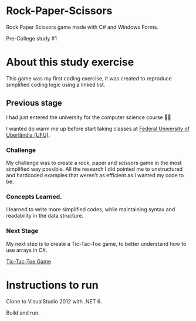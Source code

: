 # **Rock-Paper-Scissors**
Rock Paper Scissors game made with C# and Windows Forms.

Pre-College study #1

# About this study exercise
This game was my first coding exercise, it was created to reproduce simplified coding logic using a linked list.
## Previous stage
I had just entered the university for the computer science course 🙌💪

I wanted do warm me up before start taking classes at [Federal University of Uberlândia (UFU)](https://facom.ufu.br/en).
### Challenge 
My challenge was to create a rock, paper and scissors game in the most simplified way possible. All the research I did pointed me to unstructured and hardcoded examples that weren't as efficient as I wanted my code to be.
### Concepts Learned.
I learned to write more simplified codes, while maintaining syntax and readability in the data structure.
### Next Stage
My next step is to create a Tic-Tac-Toe game, to better understand how to use arrays in C#.

[Tic-Tac-Toe Game](https://github.com/sergiofpaim/Tic-Tac-Toe)
# Instructions to run
Clone to VisualStudio 2012 with .NET 6.

Build and run.
